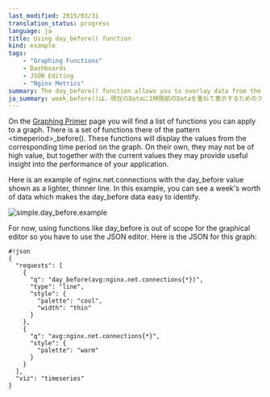 ```yaml
---
last_modified: 2015/03/31
translation_status: progress
language: ja
title: Using day_before() function
kind: example
tags:
    - "Graphing Functions"
    - Dashboards
    - JSON Editing
    - "Nginx Metrics"
summary: The day_before() function allows you to overlay data from the previous day on your current data.
ja_summary: week_before()は、現在のDataに1時間前のDataを重ねて表示するためのファンクションです。
---
```

On the [Graphing Primer](http://docs.datadoghq.com/graphing/) page you will find a list of functions you can apply to a graph. There is a set of functions there of the pattern &lt;timeperiod&gt;_before(). These functions will display the values from the corresponding time period on the graph. On their own, they may not be of high value, but together with the current values they may provide useful insight into the performance of your application.

Here is an example of nginx.net.connections with the day_before value shown as a lighter, thinner line. In this example, you can see a week's worth of data which makes the day_before data easy to identify.

![simple.day_before.example](/images/simple_day_before_example.png)

For now, using functions like day_before is out of scope for the graphical editor so you have to use the JSON editor. Here is the JSON for this graph:


    #!json
    {
      "requests": [
        {
          "q": "day_before(avg:nginx.net.connections{*})",
          "type": "line",
          "style": {
            "palette": "cool",
            "width": "thin"
          }
        },
        {
          "q": "avg:nginx.net.connections{*}",
          "style": {
            "palette": "warm"
          }
        }
      ],
      "viz": "timeseries"
    }
